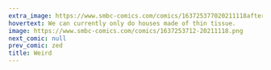 ```yaml
---
extra_image: https://www.smbc-comics.com/comics/163725377020211118after.png
hovertext: We can currently only do houses made of thin tissue.
image: https://www.smbc-comics.com/comics/1637253712-20211118.png
next_comic: null
prev_comic: zed
title: Weird
---
```


